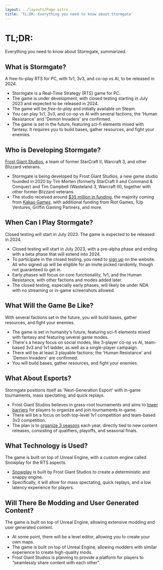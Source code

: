 ```yaml
---
layout: ../layouts/Page.astro
title: 'TL;DR: Everything you need to know about Stormgate'
---
```

# TL;DR:
Everything you need to know about Stormgate, summarized.

## What is Stormgate?
A free-to-play RTS for PC, with 1v1, 3v3, and co-op vs AI, to be released in 2024.
-  Stormgate is a Real-Time Strategy (RTS) game for PC.
-  The game is under development, with closed testing starting in July 2023 and expected to be released in 2024.
-  The game will be _free-to-play_ and initially available on Steam.
-  You can play 1v1, 3v3, and co-op vs AI with several factions; the 'Human Resistance' and 'Demon Invaders' are confirmed.
-  The game is set in the future, featuring sci-fi elements mixed with fantasy. It requires you to build bases, gather resources, and fight your enemies.

## Who is Developing Stormgate?
[Frost Giant Studios](https://frostgiant.com/), a team of former StarCraft II, Warcraft 3, and other Blizzard veterans.
-  Stormgate is being developed by Frost Giant Studios, a new game studio founded in 2020 by Tim Morten (formerly StarCraft II and Command & Conquer) and Tim Campbell (Wasteland 3, Warcraft III), together with other former Blizzard veterans.
-  The studio received around [$35 million in funding](https://www.crunchbase.com/organization/frost-giant-studios), the majority coming from [Kakao Games](https://www.gamesindustry.biz/frost-giant-studios-raises-25m-in-series-a-funding-round), with additional funding from Riot Games, 1Up Ventures, Griffin Gaming Partners, and more.

## When Can I Play Stormgate?
Closed testing will start in July 2023. The game is expected to be released in 2024.
-  Closed testing will start in July 2023, with a pre-alpha phase and ending with a beta phase that will extend into 2024.
-  To participate in the closed testing, you need to [sign up](https://playstormgate.com/) on the website. All who signed up will be eligible for an invite picked randomly, though not guaranteed to get in.
-  Early phases will focus on core functionality, 1v1, and the Human Resistance, with other factions and modes added later.
-  The closed testing, especially early phases, will likely be under NDA with no streaming or in-game screenshots allowed.

## What Will the Game Be Like?
With several factions set in the future, you will build bases, gather resources, and fight your enemies.
-  The game is set in humanity's future, featuring sci-fi elements mixed with fantasy and featuring several game modes.
-  There's a heavy focus on social modes, like 3-player co-op vs AI, team-based 3v3 and 1v1 ladder, as well as a single-player campaign.
-  There will be at least 3 playable factions; the 'Human Resistance' and 'Demon Invaders' are confirmed.
-  You will build bases, gather resources, and fight your enemies.

## What About Esports?
Stormgate positions itself as 'Next-Generation Esport' with in-game tournaments, mass spectating, and quick replays.
-  Frost Giant Studios believes in grass-root tournaments and aims to [lower barriers](https://youtu.be/rurgY5iZCro?t=600) for players to organize and join tournaments in-game.
-  There will be a focus on both top-level 1v1 competition and team-based 3v3 competition.
-  The plan is to [organize 3 seasons](https://stormgatehub.com/stormgate-esports-what-can-we-expect/) each year, directly tied to new content releases, consisting of qualifiers, playoffs, and seasonal finals.

## What Technology is Used?
The game is built on top of Unreal Engine, with a custom engine called Snowplay for the RTS aspects.
-  [Snowplay](https://youtu.be/1m8Z8iVXfDM) is built by Frost Giant Studios to create a deterministic and snappy engine.
-  Specifically, it will allow for mass spectating, quick replays, and a low latency experience for players.

## Will There Be Modding and User Generated Content?
The game is built on top of Unreal Engine, allowing extensive modding and user generated content.
-  At some point, there will be a level editor, allowing you to create your own maps.
-  The game is built on top of Unreal Engine, allowing modders with similar experience to create high-quality mods.
-  Frost Giant Studios is planning to provide a platform for players to “seamlessly share content with each other".
